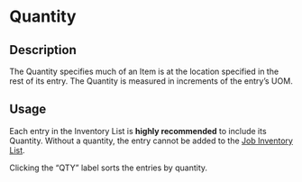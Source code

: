 # Quantity

## Description

The Quantity specifies much of an Item is at the location specified in the rest of its entry. The Quantity is measured in increments of the entry’s UOM.

## Usage

Each entry in the Inventory List is **highly recommended** to include its Quantity. Without a quantity, the entry cannot be added to the [Job Inventory List](23_job_inventory_list.md).

Clicking the “QTY” label sorts the entries by quantity.